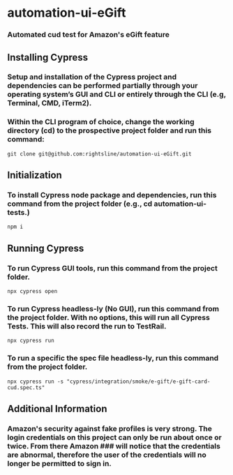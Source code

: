 # automation-ui-eGift
### Automated cud test for Amazon's eGift feature

## Installing Cypress
### Setup and installation of the Cypress project and dependencies can be performed partially through your operating system’s GUI and CLI or entirely through the CLI (e.g, Terminal, CMD, iTerm2).

### Within the CLI program of choice, change the working directory (cd) to the prospective project folder and run this command:
`git clone git@github.com:rightsline/automation-ui-eGift.git`

## Initialization
### To install Cypress node package and dependencies, run this command from the project folder (e.g., cd automation-ui-tests.)
`npm i`

## Running Cypress
### To run Cypress GUI tools, run this command from the project folder.
`npx cypress open`

### To run Cypress headless-ly (No GUI), run this command from the project folder. With no options, this will run all Cypress Tests. This will also record the run to TestRail.
`npx cypress run`

### To run a specific the spec file headless-ly, run this command from the project folder. 
`npx cypress run -s "cypress/integration/smoke/e-gift/e-gift-card-cud.spec.ts"`

## Additional Information
### Amazon's security against fake profiles is very strong. The login credentials on this project can only be run about once or twice. From there Amazon ### will notice that the credentials are abnormal, therefore the user of the credentials will no longer be permitted to sign in.
